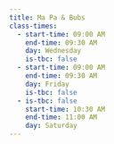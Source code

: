 ```yaml
---
title: Ma Pa & Bubs
class-times:
  - start-time: 09:00 AM
    end-time: 09:30 AM
    day: Wednesday
    is-tbc: false
  - start-time: 09:00 AM
    end-time: 09:30 AM
    day: Friday
    is-tbc: false
  - is-tbc: false
    start-time: 10:30 AM
    end-time: 11:00 AM
    day: Saturday
---
```

